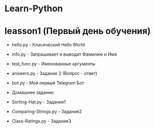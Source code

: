 # Learn-Python 

# leasson1 (Первый день обучения)
- hello.py - Класический Hello World
- info.py - Запрашивает и выводит Фамилию и Имя 
- test_func.py - Именованные аргументы
- answers.py - Задание 2 (Вопрос - ответ)
- bot.py - Мой первый Telegram Бот

- Домашнее задание:
- Sorting-Hat.py - Задание1 
- Comparing-Strings.py - Задание2
- Class-Ratings.py - Задание3
